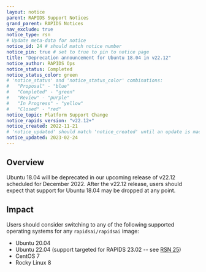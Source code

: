 ```yaml
---
layout: notice
parent: RAPIDS Support Notices
grand_parent: RAPIDS Notices
nav_exclude: true
notice_type: rsn
# Update meta-data for notice
notice_id: 24 # should match notice number
notice_pin: true # set to true to pin to notice page
title: "Deprecation announcement for Ubuntu 18.04 in v22.12"
notice_author: RAPIDS Ops
notice_status: Completed
notice_status_color: green
# 'notice_status' and 'notice_status_color' combinations:
#   "Proposal" - "blue"
#   "Completed" - "green"
#   "Review" - "purple"
#   "In Progress" - "yellow"
#   "Closed" - "red"
notice_topic: Platform Support Change
notice_rapids_version: "v22.12+"
notice_created: 2022-11-21
# 'notice_updated' should match 'notice_created' until an update is made
notice_updated: 2023-02-24
---
```


## Overview

Ubuntu 18.04 will be deprecated in our upcoming release of v22.12 scheduled for December 2022. After the v22.12 release, users should expect that support for Ubuntu 18.04 may be dropped at any point.


## Impact

Users should consider switching to any of the following supported operating systems for any `rapidsai/rapidsai` image:
  - Ubuntu 20.04
  - Ubuntu 22.04 (support targeted for RAPIDS 23.02 -- see [RSN 25](/notices/rsn0025))
  - CentOS 7
  - Rocky Linux 8
